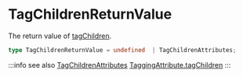 # TagChildrenReturnValue

The return value of [tagChildren](/tracking/browser/api-reference/locationTaggers/tagChildren.md).

```typescript
type TagChildrenReturnValue = undefined  | TagChildrenAttributes;
```

:::info see also
[TagChildrenAttributes](/tracking/browser/api-reference/definitions/TagChildrenAttributes.md)
[TaggingAttribute.tagChildren](/tracking/browser/api-reference/definitions/TaggingAttribute.md#taggingattributetagchildren)
:::
